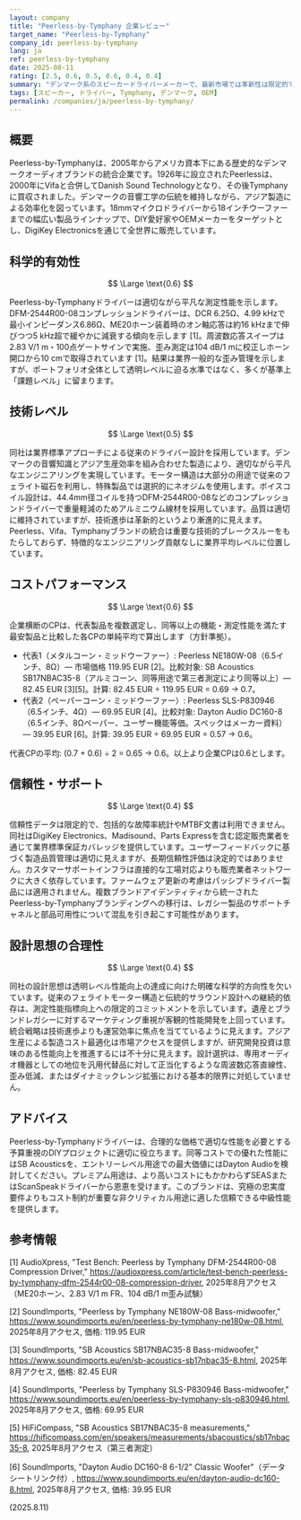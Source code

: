 ```yaml
---
layout: company
title: "Peerless-by-Tymphany 企業レビュー"
target_name: "Peerless-by-Tymphany"
company_id: peerless-by-tymphany
lang: ja
ref: peerless-by-tymphany
date: 2025-08-11
rating: [2.5, 0.6, 0.5, 0.6, 0.4, 0.4]
summary: "デンマーク系のスピーカードライバーメーカーで、最新市場では革新性は限定的で、コストパフォーマンスは中程度ながら、適切な技術性能を持つ中堅製品を提供します。"
tags: [スピーカー, ドライバー, Tymphany, デンマーク, OEM]
permalink: /companies/ja/peerless-by-tymphany/
---
```


## 概要

Peerless-by-Tymphanyは、2005年からアメリカ資本下にある歴史的なデンマークオーディオブランドの統合企業です。1926年に設立されたPeerlessは、2000年にVifaと合併してDanish Sound Technologyとなり、その後Tymphanyに買収されました。デンマークの音響工学の伝統を維持しながら、アジア製造による効率化を図っています。18mmマイクロドライバーから18インチウーファーまでの幅広い製品ラインナップで、DIY愛好家やOEMメーカーをターゲットとし、DigiKey Electronicsを通じて全世界に販売しています。

## 科学的有効性

$$ \Large \text{0.6} $$

Peerless-by-Tymphanyドライバーは適切ながら平凡な測定性能を示します。DFM-2544R00-08コンプレッションドライバーは、DCR 6.25Ω、4.99 kHzで最小インピーダンス6.86Ω、ME20ホーン装着時のオン軸応答は約16 kHzまで伸びつつ5 kHz超で緩やかに減衰する傾向を示します [1]。周波数応答スイープは2.83 V/1 m・100点ゲートサインで実施、歪み測定は104 dB/1 mに校正しホーン開口から10 cmで取得されています [1]。結果は業界一般的な歪み管理を示しますが、ポートフォリオ全体として透明レベルに迫る水準ではなく、多くが基準上「課題レベル」に留まります。

## 技術レベル

$$ \Large \text{0.5} $$

同社は業界標準アプローチによる従来のドライバー設計を採用しています。デンマークの音響知識とアジア生産効率を組み合わせた製造により、適切ながら平凡なエンジニアリングを実現しています。モーター構造は大部分の用途で従来のフェライト磁石を利用し、特殊製品では選択的にネオジムを使用します。ボイスコイル設計は、44.4mm径コイルを持つDFM-2544R00-08などのコンプレッションドライバーで重量軽減のためアルミニウム線材を採用しています。品質は適切に維持されていますが、技術進歩は革新的というより漸進的に見えます。Peerless、Vifa、Tymphanyブランドの統合は重要な技術的ブレークスルーをもたらしておらず、特徴的なエンジニアリング貢献なしに業界平均レベルに位置しています。

## コストパフォーマンス

$$ \Large \text{0.6} $$

企業横断のCPは、代表製品を複数選定し、同等以上の機能・測定性能を満たす最安製品と比較した各CPの単純平均で算出します（方針準拠）。

- 代表1（メタルコーン・ミッドウーファー）: Peerless NE180W-08（6.5インチ、8Ω）— 市場価格 119.95 EUR [2]。比較対象: SB Acoustics SB17NBAC35-8（アルミコーン、同等用途で第三者測定により同等以上）— 82.45 EUR [3][5]。計算: 82.45 EUR ÷ 119.95 EUR = 0.69 → 0.7。
- 代表2（ペーパーコーン・ミッドウーファー）: Peerless SLS-P830946（6.5インチ、4Ω）— 69.95 EUR [4]。比較対象: Dayton Audio DC160-8（6.5インチ、8Ωペーパー、ユーザー機能等価。スペックはメーカー資料）— 39.95 EUR [6]。計算: 39.95 EUR ÷ 69.95 EUR = 0.57 → 0.6。

代表CPの平均: (0.7 + 0.6) ÷ 2 = 0.65 → 0.6。以上より企業CPは0.6とします。

## 信頼性・サポート

$$ \Large \text{0.4} $$

信頼性データは限定的で、包括的な故障率統計やMTBF文書は利用できません。同社はDigiKey Electronics、Madisound、Parts Expressを含む認定販売業者を通じて業界標準保証カバレッジを提供しています。ユーザーフィードバックに基づく製造品質管理は適切に見えますが、長期信頼性評価は決定的ではありません。カスタマーサポートインフラは直接的な工場対応よりも販売業者ネットワークに大きく依存しています。ファームウェア更新の考慮はパッシブドライバー製品には適用されません。複数ブランドアイデンティティから統一されたPeerless-by-Tymphanyブランディングへの移行は、レガシー製品のサポートチャネルと部品可用性について混乱を引き起こす可能性があります。

## 設計思想の合理性

$$ \Large \text{0.4} $$

同社の設計思想は透明レベル性能向上の達成に向けた明確な科学的方向性を欠いています。従来のフェライトモーター構造と伝統的サラウンド設計への継続的依存は、測定性能指標向上への限定的コミットメントを示しています。遺産とブランドレガシーに対するマーケティング重視が客観的性能開発を上回っています。統合戦略は技術進歩よりも運営効率に焦点を当てているように見えます。アジア生産による製造コスト最適化は市場アクセスを提供しますが、研究開発投資は意味のある性能向上を推進するには不十分に見えます。設計選択は、専用オーディオ機器としての地位を汎用代替品に対して正当化するような周波数応答直線性、歪み低減、またはダイナミックレンジ拡張における基本的限界に対処していません。

## アドバイス

Peerless-by-Tymphanyドライバーは、合理的な価格で適切な性能を必要とする予算重視のDIYプロジェクトに適切に役立ちます。同等コストでの優れた性能にはSB Acousticsを、エントリーレベル用途での最大価値にはDayton Audioを検討してください。プレミアム用途は、より高いコストにもかかわらずSEASまたはScanSpeakドライバーから恩恵を受けます。このブランドは、究極の忠実度要件よりもコスト制約が重要な非クリティカル用途に適した信頼できる中級性能を提供します。

## 参考情報

[1] AudioXpress, "Test Bench: Peerless by Tymphany DFM-2544R00-08 Compression Driver," https://audioxpress.com/article/test-bench-peerless-by-tymphany-dfm-2544r00-08-compression-driver, 2025年8月アクセス（ME20ホーン、2.83 V/1 m FR、104 dB/1 m歪み試験）

[2] SoundImports, "Peerless by Tymphany NE180W-08 Bass-midwoofer," https://www.soundimports.eu/en/peerless-by-tymphany-ne180w-08.html, 2025年8月アクセス, 価格: 119.95 EUR

[3] SoundImports, "SB Acoustics SB17NBAC35-8 Bass-midwoofer," https://www.soundimports.eu/en/sb-acoustics-sb17nbac35-8.html, 2025年8月アクセス, 価格: 82.45 EUR

[4] SoundImports, "Peerless by Tymphany SLS-P830946 Bass-midwoofer," https://www.soundimports.eu/en/peerless-by-tymphany-sls-p830946.html, 2025年8月アクセス, 価格: 69.95 EUR

[5] HiFiCompass, "SB Acoustics SB17NBAC35-8 measurements," https://hificompass.com/en/speakers/measurements/sbacoustics/sb17nbac35-8, 2025年8月アクセス（第三者測定）

[6] SoundImports, "Dayton Audio DC160-8 6-1/2" Classic Woofer"（データシートリンク付）, https://www.soundimports.eu/en/dayton-audio-dc160-8.html, 2025年8月アクセス, 価格: 39.95 EUR

(2025.8.11)